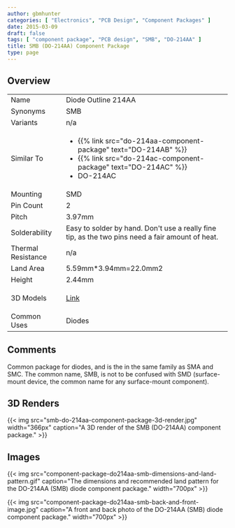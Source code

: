 ```yaml
---
author: gbmhunter
categories: [ "Electronics", "PCB Design", "Component Packages" ]
date: 2015-03-09
draft: false
tags: [ "component package", "PCB design", "SMB", "DO-214AA" ]
title: SMB (DO-214AA) Component Package
type: page
---
```


## Overview

<table ><tbody ><tr >
<td >Name
</td>
<td >Diode Outline 214AA
</td></tr><tr >
<td >Synonyms
</td>
<td >SMB
</td></tr><tr >
<td >Variants
</td>
<td >n/a</td>
</tr>
<tr >
<td >Similar To</td>
<td >
  <ul>
    <li>{{% link src="do-214aa-component-package" text="DO-214AB" %}}</li>
    <li>{{% link src="do-214ac-component-package" text="DO-214AC" %}}</li>
    <li>DO-214AC</li>
  </ul>
</td>
</tr>
<tr >
<td >Mounting</td>
<td >SMD</td>
</tr>
<tr >
<td >Pin Count</td>
<td >2</td>
</tr>
<tr >
<td >Pitch</td>
<td >3.97mm</td>
</tr>
<tr >
<td >Solderability</td>
<td >Easy to solder by hand. Don't use a really fine tip, as the two pins need a fair amount of heat.</td>
</tr>
<tr >
<td >Thermal Resistance</td>
<td >n/a</td>
</tr>
<tr >
<td >Land Area</td>
<td >5.59mm*3.94mm=22.0mm2</td>
</tr>
<tr >
<td >Height</td>
<td >2.44mm</td>
</tr>
<tr >
<td >3D Models</td>
<td><p><a href="http://www.3dcontentcentral.com/secure/download-model.aspx?catalogid=171&amp;id=85500">Link</a></p></td>
</tr>
<tr >
<td >Common Uses</td>
<td>Diodes</td>
</tr>
</tbody>
</table>

## Comments

Common package for diodes, and is the in the same family as SMA and SMC. The common name, SMB, is not to be confused with SMD (surface-mount device, the common name for any surface-mount component).

## 3D Renders

{{< img src="smb-do-214aa-component-package-3d-render.jpg" width="366px" caption="A 3D render of the SMB (DO-214AA) component package." >}}

## Images

{{< img src="component-package-do214aa-smb-dimensions-and-land-pattern.gif" caption="The dimensions and recommended land pattern for the DO-214AA (SMB) diode component package." width="700px" >}}

{{< img src="component-package-do214aa-smb-back-and-front-image.jpg" caption="A front and back photo of the DO-214AA (SMB) diode component package."  width="700px" >}}
